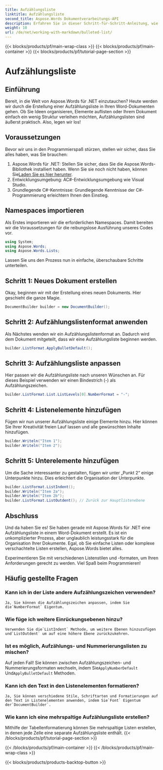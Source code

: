 ```yaml
---
title: Aufzählungsliste
linktitle: Aufzählungsliste
second_title: Aspose.Words Dokumentverarbeitungs-API
description: Erfahren Sie in dieser Schritt-für-Schritt-Anleitung, wie Sie mit Aspose.Words für .NET Aufzählungslisten in Word-Dokumenten erstellen und anpassen.
weight: 10
url: /de/net/working-with-markdown/bulleted-list/
---
```


{{< blocks/products/pf/main-wrap-class >}}
{{< blocks/products/pf/main-container >}}
{{< blocks/products/pf/tutorial-page-section >}}

# Aufzählungsliste

## Einführung

Bereit, in die Welt von Aspose.Words für .NET einzutauchen? Heute werden wir durch die Erstellung einer Aufzählungsliste in Ihren Word-Dokumenten gehen. Ob Sie Ideen organisieren, Elemente auflisten oder Ihrem Dokument einfach ein wenig Struktur verleihen möchten, Aufzählungslisten sind äußerst praktisch. Also, legen wir los!

## Voraussetzungen

Bevor wir uns in den Programmierspaß stürzen, stellen wir sicher, dass Sie alles haben, was Sie brauchen:

1.  Aspose.Words für .NET: Stellen Sie sicher, dass Sie die Aspose.Words-Bibliothek installiert haben. Wenn Sie sie noch nicht haben, können Sie[Laden Sie es hier herunter](https://releases.aspose.com/words/net/).
2. Entwicklungsumgebung: AC#-Entwicklungsumgebung wie Visual Studio.
3. Grundlegende C#-Kenntnisse: Grundlegende Kenntnisse der C#-Programmierung erleichtern Ihnen den Einstieg.

## Namespaces importieren

Als Erstes importieren wir die erforderlichen Namespaces. Damit bereiten wir die Voraussetzungen für die reibungslose Ausführung unseres Codes vor.

```csharp
using System;
using Aspose.Words;
using Aspose.Words.Lists;
```

Lassen Sie uns den Prozess nun in einfache, überschaubare Schritte unterteilen.

## Schritt 1: Neues Dokument erstellen

Okay, beginnen wir mit der Erstellung eines neuen Dokuments. Hier geschieht die ganze Magie.

```csharp
DocumentBuilder builder = new DocumentBuilder();
```

## Schritt 2: Aufzählungslistenformat anwenden

Als Nächstes wenden wir ein Aufzählungslistenformat an. Dadurch wird dem Dokument mitgeteilt, dass wir eine Aufzählungsliste beginnen werden.

```csharp
builder.ListFormat.ApplyBulletDefault();
```

## Schritt 3: Aufzählungsliste anpassen

Hier passen wir die Aufzählungsliste nach unseren Wünschen an. Für dieses Beispiel verwenden wir einen Bindestrich (-) als Aufzählungszeichen.

```csharp
builder.ListFormat.List.ListLevels[0].NumberFormat = "-";
```

## Schritt 4: Listenelemente hinzufügen

Fügen wir nun unserer Aufzählungsliste einige Elemente hinzu. Hier können Sie Ihrer Kreativität freien Lauf lassen und alle gewünschten Inhalte hinzufügen.

```csharp
builder.Writeln("Item 1");
builder.Writeln("Item 2");
```

## Schritt 5: Unterelemente hinzufügen

Um die Sache interessanter zu gestalten, fügen wir unter „Punkt 2“ einige Unterpunkte hinzu. Dies erleichtert die Organisation der Unterpunkte.

```csharp
builder.ListFormat.ListIndent();
builder.Writeln("Item 2a");
builder.Writeln("Item 2b");
builder.ListFormat.ListOutdent(); // Zurück zur Hauptlistenebene
```

## Abschluss

Und da haben Sie es! Sie haben gerade mit Aspose.Words für .NET eine Aufzählungsliste in einem Word-Dokument erstellt. Es ist ein unkomplizierter Prozess, aber unglaublich leistungsstark für die Organisation Ihrer Dokumente. Egal, ob Sie einfache Listen oder komplexe verschachtelte Listen erstellen, Aspose.Words bietet alles.

Experimentieren Sie mit verschiedenen Listenstilen und -formaten, um Ihren Anforderungen gerecht zu werden. Viel Spaß beim Programmieren!

## Häufig gestellte Fragen

### Kann ich in der Liste andere Aufzählungszeichen verwenden?
    Ja, Sie können die Aufzählungszeichen anpassen, indem Sie die`NumberFormat` Eigentum.

### Wie füge ich weitere Einrückungsebenen hinzu?
    Verwenden Sie die`ListIndent` Methode, um weitere Ebenen hinzuzufügen und`ListOutdent` um auf eine höhere Ebene zurückzukehren.

### Ist es möglich, Aufzählungs- und Nummerierungslisten zu mischen?
   Auf jeden Fall! Sie können zwischen Aufzählungszeichen- und Nummerierungsformaten wechseln, indem Sie`ApplyNumberDefault` Und`ApplyBulletDefault` Methoden.

### Kann ich den Text in den Listenelementen formatieren?
    Ja, Sie können verschiedene Stile, Schriftarten und Formatierungen auf den Text in Listenelementen anwenden, indem Sie`Font` Eigentum der`DocumentBuilder`.

### Wie kann ich eine mehrspaltige Aufzählungsliste erstellen?
   Mithilfe der Tabellenformatierung können Sie mehrspaltige Listen erstellen, in denen jede Zelle eine separate Aufzählungsliste enthält.
{{< /blocks/products/pf/tutorial-page-section >}}

{{< /blocks/products/pf/main-container >}}
{{< /blocks/products/pf/main-wrap-class >}}

{{< blocks/products/products-backtop-button >}}
